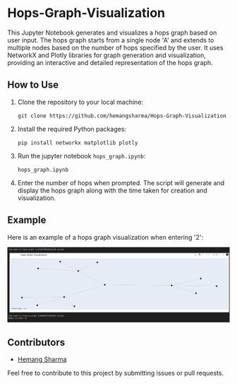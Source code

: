 # Hops-Graph-Visualization

This Jupyter Notebook generates and visualizes a hops graph based on user input. The hops graph starts from a single node 'A' and extends to multiple nodes based on the number of hops specified by the user. It uses NetworkX and Plotly libraries for graph generation and visualization, providing an interactive and detailed representation of the hops graph.

## How to Use

1. Clone the repository to your local machine:

    ```
    git clone https://github.com/hemangsharma/Hops-Graph-Visualization
    ```

2. Install the required Python packages:

    ```
    pip install networkx matplotlib plotly
    ```

3. Run the jupyter notebook `hops_graph.ipynb`:

    ```
    hops_graph.ipynb
    ```

4. Enter the number of hops when prompted. The script will generate and display the hops graph along with the time taken for creation and visualization.

## Example

Here is an example of a hops graph visualization when entering '2':

![Hops Graph Example](graph.png)

## Contributors

- [Hemang Sharma](https://github.com/hemangsharma)

Feel free to contribute to this project by submitting issues or pull requests.

